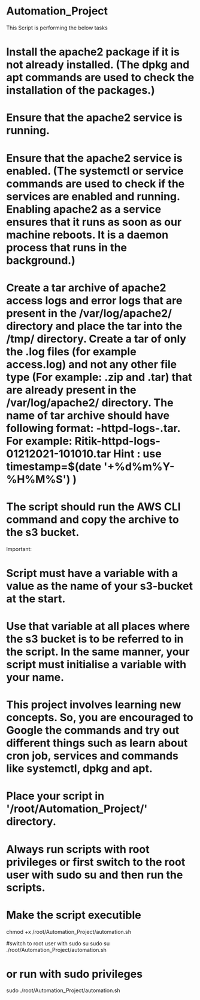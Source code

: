 # Automation_Project

This Script is performing the below tasks
 
# Install the apache2 package if it is not already installed. (The dpkg and apt commands are used to check the installation of the packages.)

# Ensure that the apache2 service is running. 

# Ensure that the apache2 service is enabled. (The systemctl or service commands are used to check if the services are enabled and running. Enabling apache2 as a service ensures that it runs as soon as our machine reboots. It is a daemon process that runs in the background.)

# Create a tar archive of apache2 access logs and error logs that are present in the /var/log/apache2/ directory and place the tar into the /tmp/ directory. Create a tar of only the .log files (for example access.log) and not any other file type (For example: .zip and .tar) that are already present in the /var/log/apache2/ directory. The name of tar archive should have following format:  <your _name>-httpd-logs-<timestamp>.tar. For example: Ritik-httpd-logs-01212021-101010.tar                                                             Hint : use timestamp=$(date '+%d%m%Y-%H%M%S') )

# The script should run the AWS CLI command and copy the archive to the s3 bucket. 
  
  
  
Important:

# Script must have a variable with a value as the name of your s3-bucket at the start. 

# Use that variable at all places where the s3 bucket is to be referred to in the script. In the same manner, your script must initialise a variable with your name. 

# This project involves learning new concepts. So, you are encouraged to Google the commands and try out different things such as learn about cron job, services and commands like systemctl, dpkg and apt.

# Place your script in '/root/Automation_Project/' directory.

# Always run scripts with root privileges or first switch to the root user with sudo su and then run the scripts.
  
# Make the script executible
  chmod  +x  /root/Automation_Project/automation.sh

#switch to root user with sudo su
  sudo  su
  ./root/Automation_Project/automation.sh

# or run with sudo privileges
  sudo ./root/Automation_Project/automation.sh
 
